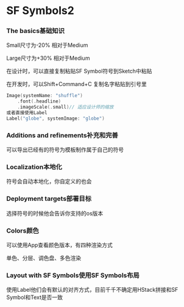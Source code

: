 # SF Symbols2

### The basics基础知识

Small尺寸为-20% 相对于Medium

Large尺寸为+30% 相对于Medium

在设计时，可以直接复制粘贴SF Symbol符号到Sketch中粘贴

在开发时，可以Shift+Command+C 复制名字粘贴到引号里

```swift
Image(systemName: "shuffle")
	.font(.headline)
	.imageScale(.small)// 适应设计师的缩放
或者直接使用Label
Label("globe", systemImage: "globe")
```

### Additions and refinements补充和完善

可以导出已经有的符号为模板制作属于自己的符号

### Localization本地化

符号会自动本地化，你自定义的也会

### Deployment targets部署目标

选择符号的时候他会告诉你支持的os版本

### Colors颜色

可以使用App查看颜色版本，有四种渲染方式

单色、分层、调色盘、多色渲染

### Layout with SF Symbols使用SF Symbols布局

使用Label他们会有默认的对齐方式，目前千千不确定用HStack拼接和SF Symbol和Text是否一致

